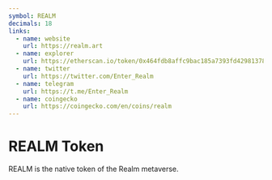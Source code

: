 ```yaml
---
symbol: REALM
decimals: 18
links:
  - name: website
    url: https://realm.art
  - name: explorer
    url: https://etherscan.io/token/0x464fdb8affc9bac185a7393fd4298137866dcfb8
  - name: twitter
    url: https://twitter.com/Enter_Realm
  - name: telegram
    url: https://t.me/Enter_Realm
  - name: coingecko
    url: https://coingecko.com/en/coins/realm
---
```


# REALM Token

REALM is the native token of the Realm metaverse.
